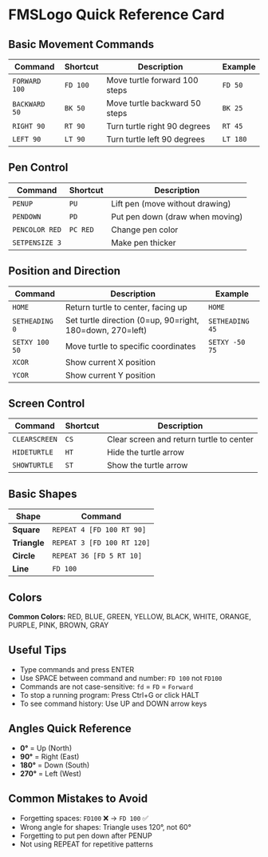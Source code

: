 # FMSLogo Quick Reference Card

## Basic Movement Commands
| Command | Shortcut | Description | Example |
|---------|----------|-------------|---------|
| `FORWARD 100` | `FD 100` | Move turtle forward 100 steps | `FD 50` |
| `BACKWARD 50` | `BK 50` | Move turtle backward 50 steps | `BK 25` |
| `RIGHT 90` | `RT 90` | Turn turtle right 90 degrees | `RT 45` |
| `LEFT 90` | `LT 90` | Turn turtle left 90 degrees | `LT 180` |

## Pen Control
| Command | Shortcut | Description |
|---------|----------|-------------|
| `PENUP` | `PU` | Lift pen (move without drawing) |
| `PENDOWN` | `PD` | Put pen down (draw when moving) |
| `PENCOLOR RED` | `PC RED` | Change pen color |
| `SETPENSIZE 3` | | Make pen thicker |

## Position and Direction
| Command | Description | Example |
|---------|-------------|---------|
| `HOME` | Return turtle to center, facing up | `HOME` |
| `SETHEADING 0` | Set turtle direction (0=up, 90=right, 180=down, 270=left) | `SETHEADING 45` |
| `SETXY 100 50` | Move turtle to specific coordinates | `SETXY -50 75` |
| `XCOR` | Show current X position | |
| `YCOR` | Show current Y position | |

## Screen Control
| Command | Shortcut | Description |
|---------|----------|-------------|
| `CLEARSCREEN` | `CS` | Clear screen and return turtle to center |
| `HIDETURTLE` | `HT` | Hide the turtle arrow |
| `SHOWTURTLE` | `ST` | Show the turtle arrow |

## Basic Shapes
| Shape | Command |
|-------|---------|
| **Square** | `REPEAT 4 [FD 100 RT 90]` |
| **Triangle** | `REPEAT 3 [FD 100 RT 120]` |
| **Circle** | `REPEAT 36 [FD 5 RT 10]` |
| **Line** | `FD 100` |

## Colors
**Common Colors:** RED, BLUE, GREEN, YELLOW, BLACK, WHITE, ORANGE, PURPLE, PINK, BROWN, GRAY

## Useful Tips
- Type commands and press ENTER
- Use SPACE between command and number: `FD 100` not `FD100`
- Commands are not case-sensitive: `fd` = `FD` = `Forward`
- To stop a running program: Press Ctrl+G or click HALT
- To see command history: Use UP and DOWN arrow keys

## Angles Quick Reference
- **0°** = Up (North)
- **90°** = Right (East)  
- **180°** = Down (South)
- **270°** = Left (West)

## Common Mistakes to Avoid
- Forgetting spaces: `FD100` ❌ → `FD 100` ✅
- Wrong angle for shapes: Triangle uses 120°, not 60°
- Forgetting to put pen down after PENUP
- Not using REPEAT for repetitive patterns